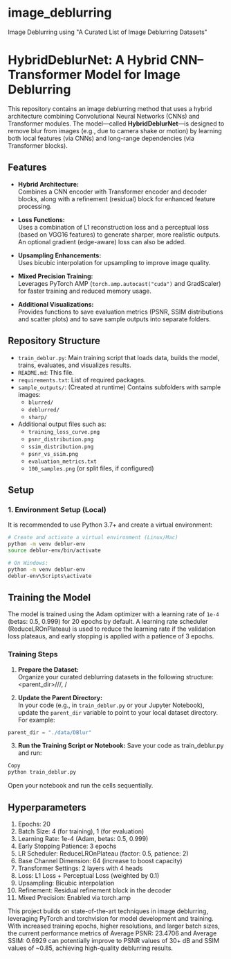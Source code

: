 # image_deblurring
Image Deblurring using "A Curated List of Image Deblurring Datasets"

# HybridDeblurNet: A Hybrid CNN–Transformer Model for Image Deblurring

This repository contains an image deblurring method that uses a hybrid architecture combining Convolutional Neural Networks (CNNs) and Transformer modules. The model—called **HybridDeblurNet**—is designed to remove blur from images (e.g., due to camera shake or motion) by learning both local features (via CNNs) and long-range dependencies (via Transformer blocks).

## Features

- **Hybrid Architecture:**  
  Combines a CNN encoder with Transformer encoder and decoder blocks, along with a refinement (residual) block for enhanced feature processing.

- **Loss Functions:**  
  Uses a combination of L1 reconstruction loss and a perceptual loss (based on VGG16 features) to generate sharper, more realistic outputs. An optional gradient (edge-aware) loss can also be added.

- **Upsampling Enhancements:**  
  Uses bicubic interpolation for upsampling to improve image quality.

- **Mixed Precision Training:**  
  Leverages PyTorch AMP (`torch.amp.autocast("cuda")` and GradScaler) for faster training and reduced memory usage.

- **Additional Visualizations:**  
  Provides functions to save evaluation metrics (PSNR, SSIM distributions and scatter plots) and to save sample outputs into separate folders.

## Repository Structure

- `train_deblur.py`: Main training script that loads data, builds the model, trains, evaluates, and visualizes results.
- `README.md`: This file.
- `requirements.txt`: List of required packages.
- `sample_outputs/`: (Created at runtime) Contains subfolders with sample images:
  - `blurred/`
  - `deblurred/`
  - `sharp/`
- Additional output files such as:
  - `training_loss_curve.png`
  - `psnr_distribution.png`
  - `ssim_distribution.png`
  - `psnr_vs_ssim.png`
  - `evaluation_metrics.txt`
  - `100_samples.png` (or split files, if configured)

## Setup

### 1. Environment Setup (Local)

It is recommended to use Python 3.7+ and create a virtual environment:

```bash
# Create and activate a virtual environment (Linux/Mac)
python -m venv deblur-env
source deblur-env/bin/activate

# On Windows:
python -m venv deblur-env
deblur-env\Scripts\activate
```

## Training the Model

The model is trained using the Adam optimizer with a learning rate of `1e-4` (betas: 0.5, 0.999) for 20 epochs by default. A learning rate scheduler (ReduceLROnPlateau) is used to reduce the learning rate if the validation loss plateaus, and early stopping is applied with a patience of 3 epochs.

### Training Steps

1. **Prepare the Dataset:**  
   Organize your curated deblurring datasets in the following structure:
<parent_dir>/<dataset>/<blur>/<train><test>, <sharp>/<train><test>


3. **Update the Parent Directory:**  
In your code (e.g., in `train_deblur.py` or your Jupyter Notebook), update the `parent_dir` variable to point to your local dataset directory. For example:
```python
parent_dir = "./data/DBlur"
```
3. **Run the Training Script or Notebook:**
Save your code as train_deblur.py and run:
```bash
Copy
python train_deblur.py
```
Open your notebook and run the cells sequentially.

## Hyperparameters
1. Epochs: 20
2. Batch Size: 4 (for training), 1 (for evaluation)
3. Learning Rate: 1e-4 (Adam, betas: 0.5, 0.999)
4. Early Stopping Patience: 3 epochs
5. LR Scheduler: ReduceLROnPlateau (factor: 0.5, patience: 2)
6. Base Channel Dimension: 64 (increase to boost capacity)
7. Transformer Settings: 2 layers with 4 heads
8. Loss: L1 Loss + Perceptual Loss (weighted by 0.1)
9. Upsampling: Bicubic interpolation
10. Refinement: Residual refinement block in the decoder
11. Mixed Precision: Enabled via torch.amp

This project builds on state-of-the-art techniques in image deblurring, leveraging PyTorch and torchvision for model development and training. With increased training epochs, higher resolutions, and larger batch sizes, the current performance metrics of Average PSNR: 23.4706 and Average SSIM: 0.6929 can potentially improve to PSNR values of 30+ dB and SSIM values of ~0.85, achieving high-quality deblurring results.
